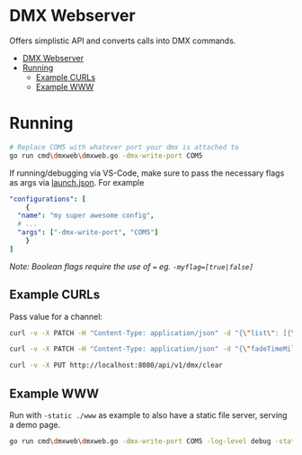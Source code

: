 # DMX Webserver

Offers simplistic API and converts calls into DMX commands.

- [DMX Webserver](#dmx-webserver)
- [Running](#running)
  - [Example CURLs](#example-curls)
  - [Example WWW](#example-www)

# Running

```sh
# Replace COM5 with whatever port your dmx is attached to
go run cmd\dmxweb\dmxweb.go -dmx-write-port COM5
```

If running/debugging via VS-Code, make sure to pass the necessary flags as args via [launch.json](./.vscode/launch.json). For example

```yaml
"configurations": [
    {
  "name": "my super awesome config",
  # ...
  "args": ["-dmx-write-port", "COM5"]
    }
]
```

*Note: Boolean flags require the use of `=` eg. `-myflag=[true|false]`*

## Example CURLs

Pass value for a channel:

```sh
curl -v -X PATCH -H "Content-Type: application/json" -d "{\"list\": [{\"channel\": 1, \"value\": 150}]}" http://localhost:8080/api/v1/dmx

curl -v -X PATCH -H "Content-Type: application/json" -d "{\"fadeTimeMillis\": 2500, \"scene\": {\"list\": [{\"channel\": 1, \"value\": 150}]}}" http://localhost:8080/api/v1/dmx/fade

curl -v -X PUT http://localhost:8080/api/v1/dmx/clear
```

## Example WWW

Run with `-static ./www` as example to also have a static file server, serving a demo page.

```sh
go run cmd\dmxweb\dmxweb.go -dmx-write-port COM5 -log-level debug -static ./www
```
